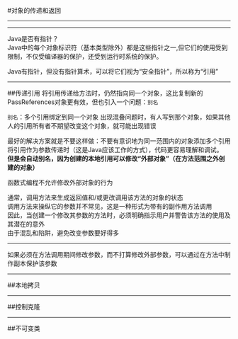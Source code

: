 #对象的传递和返回

-----------
-----------
Java是否有指针？  
Java中的每个对象标识符（基本类型除外）都是这些指针之一,但它们的使用受到限制，不仅受编译器的保护，还受到运行时系统的保护。

Java有指针，但没有指针算术，可以将它们视为“安全指针”，所以称为“引用”

-----------
##传递引用
将引用传递给方法时，仍然指向同一个对象，这比复制新的PassReferences对象更有效，但也引入一个问题：`别名`  

`别名`：多个引用绑定到同一个对象
出现混叠问题时，有人写到那个对象，如果其他人的引用所有者不期望改变这个对象，就可能出现错误

最好的解决方案就是不要这样做：不要有意识地为同一范围内的对象添加多个引用  
将引用作为参数传递时（这是Java应该工作的方式），代码更容易理解和调试。
**但是会自动别名，因为创建的本地引用可以修改“外部对象”（在方法范围之外创建的对象）**

函数式编程不允许修改外部对象的行为

通常，调用方法来生成返回值和/或更改调用该方法的对象的状态  
调用方法来操纵它的参数并不常见，这是一种形式为带有的副作用方法调用  
因此，当创建一个修改其参数的方法时，必须明确指示用户并警告该方法的使用及其潜在的意外  
由于混乱和陷阱，避免改变参数要好得多  

-----------
如果必须在方法调用期间修改参数，而不打算修改外部参数，可以通过在方法中制作副本保护该参数

-----------
##本地拷贝


-----------
##控制克隆


-----------
##不可变类